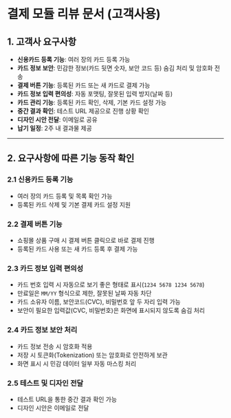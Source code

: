 # 결제 모듈 리뷰 문서 (고객사용)

## 1. 고객사 요구사항

* **신용카드 등록 기능**: 여러 장의 카드 등록 가능
* **카드 정보 보안**: 민감한 정보(카드 뒷면 숫자, 보안 코드 등) 숨김 처리 및 암호화 전송
* **결제 버튼 기능**: 등록된 카드 또는 새 카드로 결제 가능
* **카드 정보 입력 편의성**: 자동 포맷팅, 잘못된 입력 방지(날짜 등)
* **카드 관리 기능**: 등록된 카드 확인, 삭제, 기본 카드 설정 가능
* **중간 결과 확인**: 테스트 URL 제공으로 진행 상황 확인
* **디자인 시안 전달**: 이메일로 공유
* **납기 일정**: 2주 내 결과물 제공

---

## 2. 요구사항에 따른 기능 동작 확인

### 2.1 신용카드 등록 기능

* 여러 장의 카드 등록 및 목록 확인 가능
* 등록된 카드 삭제 및 기본 결제 카드 설정 지원

### 2.2 결제 버튼 기능

* 쇼핑몰 상품 구매 시 결제 버튼 클릭으로 바로 결제 진행
* 등록된 카드 사용 또는 새 카드 등록 후 결제 가능

### 2.3 카드 정보 입력 편의성

* 카드 번호 입력 시 자동으로 보기 좋은 형태로 표시(`1234 5678 1234 5678`)
* 만료일은 `MM/YY` 형식으로 제한, 잘못된 날짜 자동 차단
* 카드 소유자 이름, 보안코드(CVC), 비밀번호 앞 두 자리 입력 가능
* 보안이 필요한 입력값(CVC, 비밀번호)은 화면에 표시되지 않도록 숨김 처리

### 2.4 카드 정보 보안 처리

* 카드 정보 전송 시 암호화 적용
* 저장 시 토큰화(Tokenization) 또는 암호화로 안전하게 보관
* 화면 표시 시 민감 데이터 일부 자동 마스킹 처리

### 2.5 테스트 및 디자인 전달

* 테스트 URL을 통한 중간 결과 확인 가능
* 디자인 시안은 이메일로 전달
